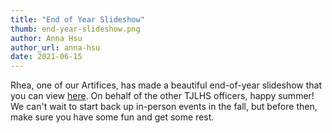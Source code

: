```yaml
---
title: "End of Year Slideshow"
thumb: end-year-slideshow.png
author: Anna Hsu
author_url: anna-hsu
date: 2021-06-15
---
```

Rhea, one of our Artifices, has made a beautiful end-of-year slideshow that you can view [here](https://docs.google.com/presentation/d/1ohTLAZkDM3QTQjpp78wPi9C3bFyKlpYjBp3URZ0wIa4/edit?usp=sharing). On behalf of the other TJLHS officers, happy summer! We can't wait to start back up in-person events in the fall, but before then, make sure you have some fun and get some rest.